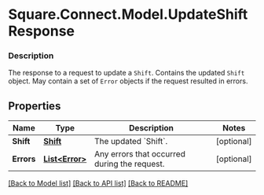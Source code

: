 # Square.Connect.Model.UpdateShiftResponse

### Description

The response to a request to update a `Shift`. Contains the updated `Shift` object. May contain a set of `Error` objects if the request resulted in errors.

## Properties

Name | Type | Description | Notes
------------ | ------------- | ------------- | -------------
**Shift** | [**Shift**](Shift.md) | The updated &#x60;Shift&#x60;. | [optional] 
**Errors** | [**List&lt;Error&gt;**](Error.md) | Any errors that occurred during the request. | [optional] 



[[Back to Model list]](../README.md#documentation-for-models) [[Back to API list]](../README.md#documentation-for-api-endpoints) [[Back to README]](../README.md)

